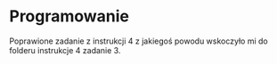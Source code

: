 # Programowanie
Poprawione zadanie z instrukcji 4 z jakiegoś powodu wskoczyło mi do folderu instrukcje 4 zadanie 3.

